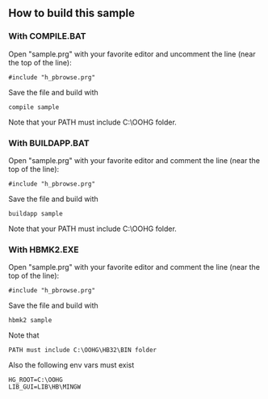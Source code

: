 ## How to build this sample

### With COMPILE.BAT

Open "sample.prg" with your favorite editor and uncomment the line (near the top of the line):

    #include "h_pbrowse.prg"
Save the file and build with

    compile sample
Note that your PATH must include C:\OOHG folder.

### With BUILDAPP.BAT

Open "sample.prg" with your favorite editor and comment the line (near the top of the line):

    #include "h_pbrowse.prg"
Save the file and build with

    buildapp sample
Note that your PATH must include C:\OOHG folder.

### With HBMK2.EXE

Open "sample.prg" with your favorite editor and comment the line (near the top of the line):

    #include "h_pbrowse.prg"
Save the file and build with

    hbmk2 sample
Note that

    PATH must include C:\OOHG\HB32\BIN folder
Also the following env vars must exist

    HG_ROOT=C:\OOHG
    LIB_GUI=LIB\HB\MINGW
